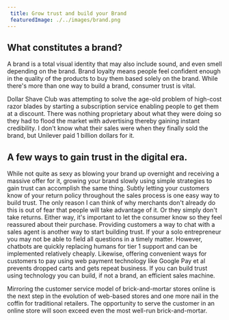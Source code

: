 ```yaml
---
 title: Grow trust and build your Brand
 featuredImage: ./../images/brand.png
---
```

## What constitutes a brand?
A brand is a total visual identity that may also include sound, and even smell depending on the brand. Brand loyalty means people feel confident enough in the quality of the products to buy them based solely on the brand. While there's more than one way to build a brand, consumer trust is vital.

Dollar Shave Club was attempting to solve the age-old problem of high-cost razor blades by starting a subscription service enabling people to get them at a discount. There was nothing proprietary about what they were doing so they had to flood the market with advertising thereby gaining instant credibility. I don't know what their sales were when they finally sold the brand, but Unilever paid 1 billion dollars for it. 

## A few ways to gain trust in the digital era.
While not quite as sexy as blowing your brand up overnight and receiving a massive offer for it, growing your brand slowly using simple strategies to gain trust can accomplish the same thing. Subtly letting your customers know of your return policy throughout the sales process is one easy way to build trust. The only reason I can think of why merchants don't already do this is out of fear that people will take advantage of it. Or they simply don't take returns. Either way, it's important to let the consumer know so they feel reassured about their purchase. Providing customers a way to chat with a sales agent is another way to start building trust. If your a solo entrepreneur you may not be able to field all questions in a timely matter. However, chatbots are quickly replacing humans for tier 1 support and can be implemented relatively cheaply. Likewise, offering convenient ways for customers to pay using web payment technology like Google Pay et al prevents dropped carts and gets repeat business. If you can build trust using technology you can build, if not a brand, an efficient sales machine.

Mirroring the customer service model of brick-and-mortar stores online is the next step in the evolution of web-based stores and one more nail in the coffin for traditional retailers. The opportunity to serve the customer in an online store will soon exceed even the most well-run brick-and-mortar.